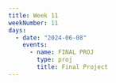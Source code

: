 ```yaml
---
title: Week 11
weekNumber: 11
days:
  - date: "2024-06-08"
    events:
      - name: FINAL PROJ
        type: proj
        title: Final Project
---
```

